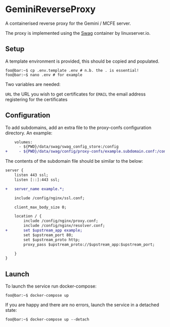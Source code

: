 # GeminiReverseProxy #

A containerised reverse proxy for the Gemini / MCFE server.

The proxy is implemented using the [Swag](https://docs.linuxserver.io/general/swag) container by linuxserver.io.

## Setup ##

A template environment is provided, this should be copied and populated.

```console
foo@bar:~$ cp .env.template .env # n.b. the . is essential!
foo@bar:~$ nano .env # for example
```

Two variables are needed:

`URL` the URL you wish to get certificates for 
`EMAIL` the email address registering for the certificates

## Configuration ##

To add subdomains, add an extra file to the proxy-confs configuration directory. An example:

```diff
    volumes:
      - ${PWD}/data/swag/swag_config_store:/config
+     - ${PWD}/data/swag/config/proxy-confs/example.subdomain.conf:/config/nginx/proxy-confs/example.subdomain.conf
```

The contents of the subdomain file should be similar to the below:

```diff
server {
    listen 443 ssl;
    listen [::]:443 ssl;

+   server_name example.*;

    include /config/nginx/ssl.conf;

    client_max_body_size 0;

    location / {
        include /config/nginx/proxy.conf;
        include /config/nginx/resolver.conf;
+       set $upstream_app example;
        set $upstream_port 80;
        set $upstream_proto http;
        proxy_pass $upstream_proto://$upstream_app:$upstream_port;

    }
}
```

## Launch ##

To launch the service run docker-compose:

```console
foo@bar:~$ docker-compose up
```

If you are happy and there are no errors, launch the service in a detached state:

```console
foo@bar:~$ docker-compose up --detach
```
